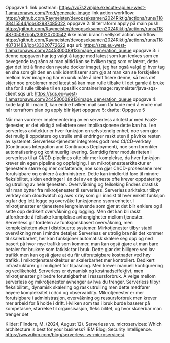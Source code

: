 Oppgave 1:
  link postman: https://vx7s2ymjde.execute-api.eu-west-1.amazonaws.com/Prod/generate-image
  link action workflow: https://github.com/Raymeister/devopseksamen2024Riktig/actions/runs/11838415544/job/32987485022
oppgave 2:
  til terraform apply på main push: https://github.com/Raymeister/devopseksamen2024Riktig/actions/runs/11848705087/job/33020700542
  ikke main branch vellyket action workflow: https://github.com/Raymeister/devopseksamen2024Riktig/actions/runs/11848731483/job/33020772622
  sqs url: https://sqs.eu-west-1.amazonaws.com/244530008913/image_generation_queue
oppgave 3:
  i denne oppgaven har jeg valgt å tagge med latest som kan tenkes som en bevegende tag sånn at man alltid kan se hvilken tagg som er latest, dette gjør det lett å finne den nyeste docker imaget, jeg har også valgå gi hver tag en sha som gir 
  den en unik identifiserer som gjø at man kan se forskjellen mellom hver image og har en unik måte å identifisere denne, så hvis det skjer noe problemer med latest så kan man rulle tilbake til det gamle å bruke sha for å rulle tilbake til 
  en spesifik
  containerimage: raymeister/java-sqs-client      sqs url: https://sqs.eu-west-1.amazonaws.com/244530008913/image_generation_queue
oppgave 4:
 kode lagt til i main.tf, kan endre hvilken mail som får kode med å endre mail når terrafrom plan og apply blir kjørt
oppgave 5:
  drøfte: 
Oppgave 5

Når man vurderer implementering av en serverless arkitektur med FaaS-tjenester, er det viktig å reflektere over implikasjonene dette kan ha. I en serverless arkitektur er hver funksjon en selvstendig enhet, noe som gjør det mulig å oppdatere og utrulle små endringer raskt uten å påvirke resten av systemet. Serverless-tjenester integreres godt med CI/CD-verktøy (Continuous Integration and Continuous Deployment), noe som forenkler automatisering og kontinuerlig levering.
Samtidig fører modulariteten i serverless til at CI/CD-pipelines ofte blir mer komplekse, da hver funksjon krever sin egen pipeline og oppfølging. I en mikrotjenestearkitektur er tjenestene større og mer omfattende, noe som gjør CI/CD-prosessene mer forutsigbare og enklere å administrere. Dette kan imidlertid føre til mindre fleksibilitet, siden endringer i én del av en tjeneste ofte krever oppdatering og utrulling av hele tjenesten. 
Overrvåkning og feilsøking
 Endres drastisk når man bytter fra mikrotjenester til serverless. Serverless arkitektur tilbyr verktøy som cloudwatch og aws x ray som gir innsikt til hver enkelt funksjon og lar deg lett logge og overvåke funksjonene ssom enheter. I mikrotjenester er tjenestene lengrelevende som gjør at det blir enklere og å sette opp dedikert overvåkning og logging. Men det kan bli raskt utfordrende å feilsøke komplekse avhengigheter mellom tjenester. Serverless gir fordelen av funksjonsbasert overvåkning, men kompleksiteten øker i distribuerte systemer. Mirkotjenester tilbyr stabil overvåkning men i mindre detaljer.
Serverless er utrolig bra når det kommer til skalerbarhet, her kan funksjoner automatisk skalere seg opp og ned basert på hvor mye trafikk som kommer, man kan også gjøre at man bare betaler for brukere som fatkisk tar i bruk. Dette gjør det billigere ved lav trafikk men kan også gjøre at du får utforutsigbare kostnader ved høy trafikk. I mikrotjenstearkitektur er skalerbarhet mer kontrollert. Dedikert infrastrukturer gir mulighet for tilpasning. Men krever manuell konfigurering og vedlikehold. Serverless er dynamisk og kostnadseffektivt, men mikrotjenester gir bedre forutsigbarhet i ressursforbruk.
Å velge mellom serverless og mikrotjenester avhenger av hva du trenger. Serverless tilbyr fleksibilitet,, dynamisk skalering og rask utrulling men dette medfører høyere kompleksitet i ci/cd og observability. Mikrotjenester er mer forutsigbare i administrasjon, overvåkning og ressursforbruk men krever mer arbeid for å holde i drift. Hvilken som tas i bruk burde baserer på kompetasne, størrelse til organsisasjon, fleksibilitet, og hvor skalerbar man trenger det

Kilder: Flinders, M. (2024, August 12). Serverless vs. microservices: Which architecture is best for your business? IBM Blog; Security Intelligence. https://www.ibm.com/blog/serverless-vs-microservices/


